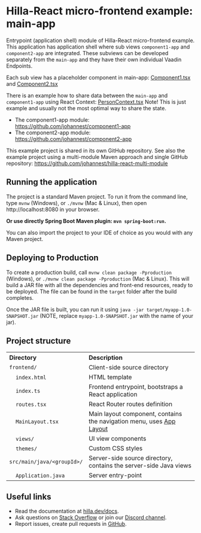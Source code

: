 # Hilla-React micro-frontend example: main-app 

Entrypoint (application shell) module of Hilla-React micro-frontend example. This application has application shell where sub views `component1-app` and `component2-app` are integrated. These subviews can be developed separately from the `main-app` and they have their own individual Vaadin Endpoints. 

Each sub view has a placeholder component in main-app: [Component1.tsx](frontend%2Fviews%2Fcomponent1%2FComponent1.tsx) and [Component2.tsx](frontend%2Fviews%2Fcomponent2%2FComponent2.tsx)

There is an example how to share data between the `main-app` and `component1-app` using React Context:  [PersonContext.tsx](frontend%2FPersonContext.tsx) Note! This is just example and usually not the most optimal way to share the state.

* The component1-app module: https://github.com/johannest/component1-app
* The component2-app module: https://github.com/johannest/component2-app

This example project is shared in its own GitHub repository. See also the example project using a multi-module Maven approach and single GitHub repository: https://github.com/johannest/hilla-react-multi-module

## Running the application

The project is a standard Maven project. To run it from the command line,
type `mvnw` (Windows), or `./mvnw` (Mac & Linux), then open
http://localhost:8080 in your browser. 

**Or use directly Spring Boot Maven plugin: `mvn spring-boot:run`.**

You can also import the project to your IDE of choice as you would with any
Maven project.

## Deploying to Production

To create a production build, call `mvnw clean package -Pproduction` (Windows),
or `./mvnw clean package -Pproduction` (Mac & Linux).
This will build a JAR file with all the dependencies and front-end resources,
ready to be deployed. The file can be found in the `target` folder after the build completes.

Once the JAR file is built, you can run it using
`java -jar target/myapp-1.0-SNAPSHOT.jar` (NOTE, replace
`myapp-1.0-SNAPSHOT.jar` with the name of your jar).

## Project structure

<table style="width:100%; text-align: left;">
  <tr><th>Directory</th><th>Description</th></tr>
  <tr><td><code>frontend/</code></td><td>Client-side source directory</td></tr>
  <tr><td>&nbsp;&nbsp;&nbsp;&nbsp;<code>index.html</code></td><td>HTML template</td></tr>
  <tr><td>&nbsp;&nbsp;&nbsp;&nbsp;<code>index.ts</code></td><td>Frontend 
entrypoint, bootstraps a React application</td></tr>
  <tr><td>&nbsp;&nbsp;&nbsp;&nbsp;<code>routes.tsx</code></td><td>React Router routes definition</td></tr>
  <tr><td>&nbsp;&nbsp;&nbsp;&nbsp;<code>MainLayout.tsx</code></td><td>Main 
layout component, contains the navigation menu, uses <a href="https://hilla.dev/docs/react/components/app-layout">
App Layout</a></td></tr>
  <tr><td>&nbsp;&nbsp;&nbsp;&nbsp;<code>views/</code></td><td>UI view 
components</td></tr>
  <tr><td>&nbsp;&nbsp;&nbsp;&nbsp;<code>themes/</code></td><td>Custom  
CSS styles</td></tr>
  <tr><td><code>src/main/java/&lt;groupId&gt;/</code></td><td>Server-side 
source directory, contains the server-side Java views</td></tr>
  <tr><td>&nbsp;&nbsp;&nbsp;&nbsp;<code>Application.java</code></td><td>Server entry-point</td></tr>
</table>

## Useful links

- Read the documentation at [hilla.dev/docs](https://hilla.dev/docs/).
- Ask questions on [Stack Overflow](https://stackoverflow.com/questions/tagged/hilla) or join our [Discord channel](https://discord.gg/MYFq5RTbBn).
- Report issues, create pull requests in [GitHub](https://github.com/vaadin/hilla).
